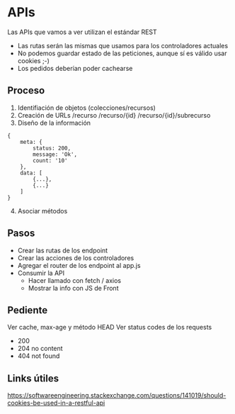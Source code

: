 # APIs

Las APIs que vamos a ver utilizan el estándar REST
- Las rutas serán las mismas que usamos para los controladores actuales
- No podemos guardar estado de las peticiones, aunque sí es válido usar cookies ;-)
- Los pedidos deberían poder cachearse

## Proceso

1. Identifiación de objetos (colecciones/recursos)
2. Creación de URLs
/recurso
/recurso/{id}
/recurso/{id}/subrecurso
3. Diseño de la información
```
{
    meta: {
        status: 200,
        message: 'Ok',
        count: '10'
    },
    data: [
        {...},
        {...}
    ] 
}
```
4. Asociar métodos

## Pasos

- Crear las rutas de los endpoint
- Crear las acciones de los controladores
- Agregar el router de los endpoint al app.js
- Consumir la API
    - Hacer llamado con fetch / axios
    - Mostrar la info con JS de Front

## Pediente 

Ver cache, max-age y método HEAD
Ver status codes de los requests
- 200
- 204 no content
- 404 not found

## Links útiles
https://softwareengineering.stackexchange.com/questions/141019/should-cookies-be-used-in-a-restful-api